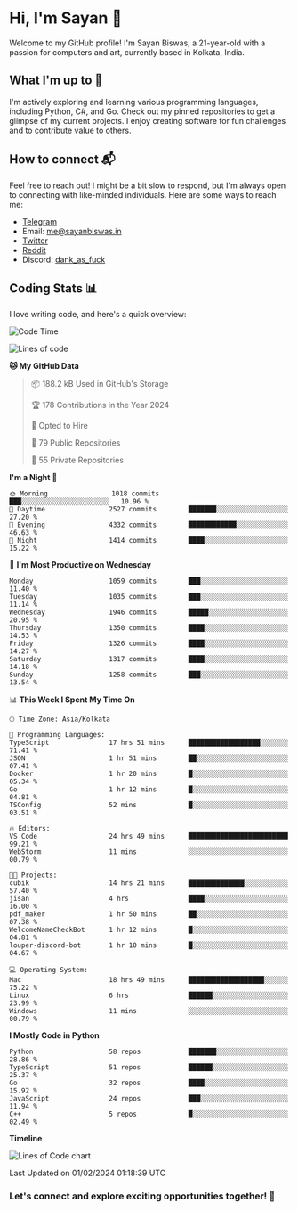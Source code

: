 # Hi, I'm Sayan 👋

Welcome to my GitHub profile! I'm Sayan Biswas, a 21-year-old with a passion for computers and art, currently based in Kolkata, India.

## What I'm up to 🚀

I'm actively exploring and learning various programming languages, including Python, C#, and Go. Check out my pinned repositories to get a glimpse of my current projects. I enjoy creating software for fun challenges and to contribute value to others.

## How to connect 📬

Feel free to reach out! I might be a bit slow to respond, but I'm always open to connecting with like-minded individuals. Here are some ways to reach me:

- [Telegram](https://t.me/dank_as_fuck)
- Email: [me@sayanbiswas.in](mailto:me@sayanbiswas.in)
- [Twitter](https://twitter.com/TheDankDel)
- [Reddit](https://www.reddit.com/user/dank_as_fuck_/)
- Discord: [dank_as_fuck](https://discordapp.com/users/506536929152466945)

## Coding Stats 📊

I love writing code, and here's a quick overview:

<!--START_SECTION:waka-->
![Code Time](http://img.shields.io/badge/Code%20Time-1%2C462%20hrs%2020%20mins-blue)

![Lines of code](https://img.shields.io/badge/From%20Hello%20World%20I%27ve%20Written-6.6%20million%20lines%20of%20code-blue)

**🐱 My GitHub Data** 

> 📦 188.2 kB Used in GitHub's Storage 
 > 
> 🏆 178 Contributions in the Year 2024
 > 
> 💼 Opted to Hire
 > 
> 📜 79 Public Repositories 
 > 
> 🔑 55 Private Repositories 
 > 
**I'm a Night 🦉** 

```text
🌞 Morning                1018 commits        ███░░░░░░░░░░░░░░░░░░░░░░   10.96 % 
🌆 Daytime                2527 commits        ███████░░░░░░░░░░░░░░░░░░   27.20 % 
🌃 Evening                4332 commits        ████████████░░░░░░░░░░░░░   46.63 % 
🌙 Night                  1414 commits        ████░░░░░░░░░░░░░░░░░░░░░   15.22 % 
```
📅 **I'm Most Productive on Wednesday** 

```text
Monday                   1059 commits        ███░░░░░░░░░░░░░░░░░░░░░░   11.40 % 
Tuesday                  1035 commits        ███░░░░░░░░░░░░░░░░░░░░░░   11.14 % 
Wednesday                1946 commits        █████░░░░░░░░░░░░░░░░░░░░   20.95 % 
Thursday                 1350 commits        ████░░░░░░░░░░░░░░░░░░░░░   14.53 % 
Friday                   1326 commits        ████░░░░░░░░░░░░░░░░░░░░░   14.27 % 
Saturday                 1317 commits        ████░░░░░░░░░░░░░░░░░░░░░   14.18 % 
Sunday                   1258 commits        ███░░░░░░░░░░░░░░░░░░░░░░   13.54 % 
```


📊 **This Week I Spent My Time On** 

```text
🕑︎ Time Zone: Asia/Kolkata

💬 Programming Languages: 
TypeScript               17 hrs 51 mins      ██████████████████░░░░░░░   71.41 % 
JSON                     1 hr 51 mins        ██░░░░░░░░░░░░░░░░░░░░░░░   07.41 % 
Docker                   1 hr 20 mins        █░░░░░░░░░░░░░░░░░░░░░░░░   05.34 % 
Go                       1 hr 12 mins        █░░░░░░░░░░░░░░░░░░░░░░░░   04.81 % 
TSConfig                 52 mins             █░░░░░░░░░░░░░░░░░░░░░░░░   03.51 % 

🔥 Editors: 
VS Code                  24 hrs 49 mins      █████████████████████████   99.21 % 
WebStorm                 11 mins             ░░░░░░░░░░░░░░░░░░░░░░░░░   00.79 % 

🐱‍💻 Projects: 
cubik                    14 hrs 21 mins      ██████████████░░░░░░░░░░░   57.40 % 
jisan                    4 hrs               ████░░░░░░░░░░░░░░░░░░░░░   16.00 % 
pdf_maker                1 hr 50 mins        ██░░░░░░░░░░░░░░░░░░░░░░░   07.38 % 
WelcomeNameCheckBot      1 hr 12 mins        █░░░░░░░░░░░░░░░░░░░░░░░░   04.81 % 
louper-discord-bot       1 hr 10 mins        █░░░░░░░░░░░░░░░░░░░░░░░░   04.67 % 

💻 Operating System: 
Mac                      18 hrs 49 mins      ███████████████████░░░░░░   75.22 % 
Linux                    6 hrs               ██████░░░░░░░░░░░░░░░░░░░   23.99 % 
Windows                  11 mins             ░░░░░░░░░░░░░░░░░░░░░░░░░   00.79 % 
```

**I Mostly Code in Python** 

```text
Python                   58 repos            ███████░░░░░░░░░░░░░░░░░░   28.86 % 
TypeScript               51 repos            ██████░░░░░░░░░░░░░░░░░░░   25.37 % 
Go                       32 repos            ████░░░░░░░░░░░░░░░░░░░░░   15.92 % 
JavaScript               24 repos            ███░░░░░░░░░░░░░░░░░░░░░░   11.94 % 
C++                      5 repos             █░░░░░░░░░░░░░░░░░░░░░░░░   02.49 % 
```



**Timeline**

![Lines of Code chart](https://raw.githubusercontent.com/Dank-del/Dank-del/main/assets/bar_graph.png)


 Last Updated on 01/02/2024 01:18:39 UTC
<!--END_SECTION:waka-->

### Let's connect and explore exciting opportunities together! 🚀
